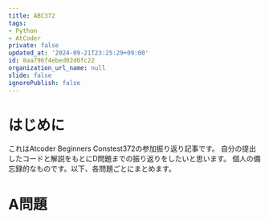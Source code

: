 ```yaml
---
title: ABC372
tags:
- Python
- AtCoder
private: false
updated_at: '2024-09-21T23:25:29+09:00'
id: 8aa796f4ebed02d0fc22
organization_url_name: null
slide: false
ignorePublish: false
---
```

# はじめに
これはAtcoder Beginners Constest372の参加振り返り記事です。
自分の提出したコードと解説をもとにD問題までの振り返りをしたいと思います。
個人の備忘録的なものです。以下、各問題ごとにまとめます。

# A問題
